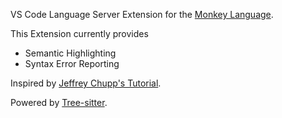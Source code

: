 VS Code Language Server Extension for the [Monkey Language](https://github.com/moritz-tiesler/monkey).

This Extension currently provides
- Semantic Highlighting
- Syntax Error Reporting

Inspired by [Jeffrey Chupp's Tutorial](https://github.com/semanticart/minimum-viable-vscode-language-server-extension).

Powered by [Tree-sitter](https://tree-sitter.github.io/tree-sitter/).

